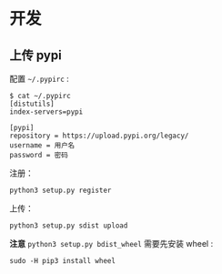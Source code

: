 # 开发

## 上传 pypi

配置 `~/.pypirc` :

```
$ cat ~/.pypirc 
[distutils]
index-servers=pypi

[pypi]
repository = https://upload.pypi.org/legacy/
username = 用户名
password = 密码
```

注册：

```
python3 setup.py register
```

上传：

```
python3 setup.py sdist upload
```

**注意** `python3 setup.py bdist_wheel` 需要先安装 wheel : 

```
sudo -H pip3 install wheel
```
